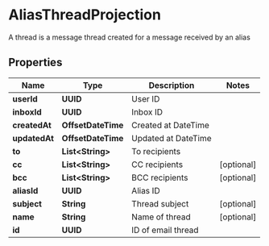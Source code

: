 

# AliasThreadProjection

A thread is a message thread created for a message received by an alias

## Properties

| Name | Type | Description | Notes |
|------------ | ------------- | ------------- | -------------|
|**userId** | **UUID** | User ID |  |
|**inboxId** | **UUID** | Inbox ID |  |
|**createdAt** | **OffsetDateTime** | Created at DateTime |  |
|**updatedAt** | **OffsetDateTime** | Updated at DateTime |  |
|**to** | **List&lt;String&gt;** | To recipients |  |
|**cc** | **List&lt;String&gt;** | CC recipients |  [optional] |
|**bcc** | **List&lt;String&gt;** | BCC recipients |  [optional] |
|**aliasId** | **UUID** | Alias ID |  |
|**subject** | **String** | Thread subject |  [optional] |
|**name** | **String** | Name of thread |  [optional] |
|**id** | **UUID** | ID of email thread |  |



